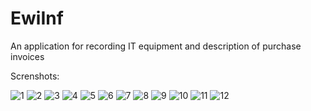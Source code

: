 # EwiInf
An application for recording IT equipment and description of purchase invoices

Screnshots:

![1](https://user-images.githubusercontent.com/67820320/87014529-91b0e580-c1cc-11ea-9df5-226b19df6d35.jpg)
![2](https://user-images.githubusercontent.com/67820320/87014533-92497c00-c1cc-11ea-9c90-5037620a3fc2.jpg)
![3](https://user-images.githubusercontent.com/67820320/87014535-92e21280-c1cc-11ea-827b-0af12d708978.jpg)
![4](https://user-images.githubusercontent.com/67820320/87014536-937aa900-c1cc-11ea-944f-ea7b59369449.jpg)
![5](https://user-images.githubusercontent.com/67820320/87014539-937aa900-c1cc-11ea-92fd-527c1bafed75.jpg)
![6](https://user-images.githubusercontent.com/67820320/87014544-94133f80-c1cc-11ea-84c0-bdb944f690d5.jpg)
![7](https://user-images.githubusercontent.com/67820320/87014545-94133f80-c1cc-11ea-9d1e-4def4ec95ac3.jpg)
![8](https://user-images.githubusercontent.com/67820320/87014547-94abd600-c1cc-11ea-8b4b-36655ab0e8af.jpg)
![9](https://user-images.githubusercontent.com/67820320/87014549-94abd600-c1cc-11ea-9c32-4fc050712c29.jpg)
![10](https://user-images.githubusercontent.com/67820320/87014550-95446c80-c1cc-11ea-9684-9e60ac11b49b.jpg)
![11](https://user-images.githubusercontent.com/67820320/87014551-95446c80-c1cc-11ea-972f-bdaca1c9c17f.jpg)
![12](https://user-images.githubusercontent.com/67820320/87014553-95dd0300-c1cc-11ea-9c16-e982c25a8adb.jpg)
